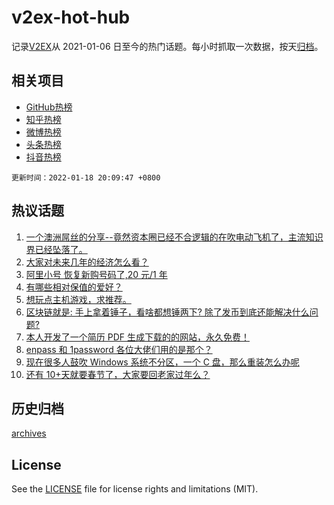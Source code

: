 # v2ex-hot-hub

 记录[V2EX](https://www.v2ex.com/)从 2021-01-06 日至今的热门话题。每小时抓取一次数据，按天[归档](archives)。
 
 ## 相关项目

- [GitHub热榜](https://github.com/snaildev/github-hot-hub)
- [知乎热榜](https://github.com/snaildev/zhihu-hot-hub)
- [微博热榜](https://github.com/snaildev/weibo-hot-hub)
- [头条热榜](https://github.com/snaildev/toutiao-hot-hub)
- [抖音热榜](https://github.com/snaildev/douyin-hot-hub)


 `更新时间：2022-01-18 20:09:47 +0800`

## 热议话题

1. [一个澳洲屌丝的分享--竟然资本圈已经不合逻辑的在吹电动飞机了，主流知识界已经坠落了。](https://www.v2ex.com/t/828898)
1. [大家对未来几年的经济怎么看？](https://www.v2ex.com/t/828853)
1. [阿里小号 恢复新购号码了,20 元/1 年](https://www.v2ex.com/t/828848)
1. [有哪些相对保值的爱好？](https://www.v2ex.com/t/828859)
1. [想玩点主机游戏，求推荐。](https://www.v2ex.com/t/828894)
1. [区块链就是: 手上拿着锤子，看啥都想锤两下? 除了发币到底还能解决什么问题?](https://www.v2ex.com/t/829011)
1. [本人开发了一个简历 PDF 生成下载的的网站，永久免费！](https://www.v2ex.com/t/828933)
1. [enpass 和 1password 各位大佬们用的是那个？](https://www.v2ex.com/t/828943)
1. [现在很多人鼓吹 Windows 系统不分区，一个 C 盘，那么重装怎么办呢](https://www.v2ex.com/t/829023)
1. [还有 10+天就要春节了，大家要回老家过年么？](https://www.v2ex.com/t/828978)

## 历史归档

[archives](archives)

## License

See the [LICENSE](LICENSE) file for license rights and limitations (MIT).
